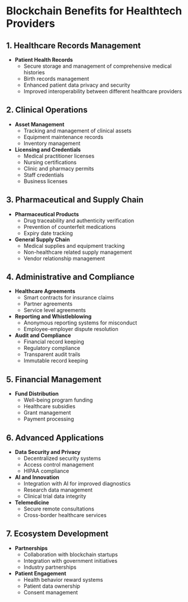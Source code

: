 # Blockchain Benefits for Healthtech Providers

## 1. Healthcare Records Management
- **Patient Health Records**
  - Secure storage and management of comprehensive medical histories
  - Birth records management
  - Enhanced patient data privacy and security
  - Improved interoperability between different healthcare providers

## 2. Clinical Operations
- **Asset Management**
  - Tracking and management of clinical assets
  - Equipment maintenance records
  - Inventory management
- **Licensing and Credentials**
  - Medical practitioner licenses
  - Nursing certifications
  - Clinic and pharmacy permits
  - Staff credentials
  - Business licenses

## 3. Pharmaceutical and Supply Chain
- **Pharmaceutical Products**
  - Drug traceability and authenticity verification
  - Prevention of counterfeit medications
  - Expiry date tracking
- **General Supply Chain**
  - Medical supplies and equipment tracking
  - Non-healthcare related supply management
  - Vendor relationship management

## 4. Administrative and Compliance
- **Healthcare Agreements**
  - Smart contracts for insurance claims
  - Partner agreements
  - Service level agreements
- **Reporting and Whistleblowing**
  - Anonymous reporting systems for misconduct
  - Employee-employer dispute resolution
- **Audit and Compliance**
  - Financial record keeping
  - Regulatory compliance
  - Transparent audit trails
  - Immutable record keeping

## 5. Financial Management
- **Fund Distribution**
  - Well-being program funding
  - Healthcare subsidies
  - Grant management
  - Payment processing

## 6. Advanced Applications
- **Data Security and Privacy**
  - Decentralized security systems
  - Access control management
  - HIPAA compliance
- **AI and Innovation**
  - Integration with AI for improved diagnostics
  - Research data management
  - Clinical trial data integrity
- **Telemedicine**
  - Secure remote consultations
  - Cross-border healthcare services

## 7. Ecosystem Development
- **Partnerships**
  - Collaboration with blockchain startups
  - Integration with government initiatives
  - Industry partnerships
- **Patient Engagement**
  - Health behavior reward systems
  - Patient data ownership
  - Consent management
